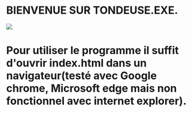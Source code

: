 # BIENVENUE SUR TONDEUSE.EXE.
![](https://media.giphy.com/media/bEbFMWI65o9oY/giphy.gif)
# Pour utiliser le programme il suffit d'ouvrir index.html dans un navigateur(testé avec Google chrome, Microsoft edge mais non fonctionnel avec internet explorer).